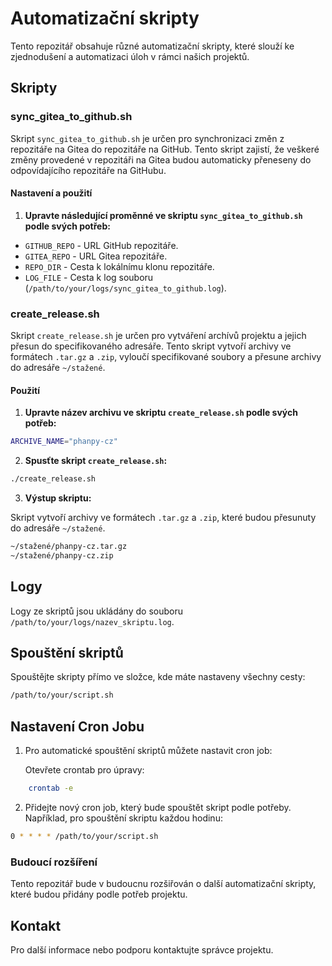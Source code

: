 # Automatizační skripty

Tento repozitář obsahuje různé automatizační skripty, které slouží ke zjednodušení a automatizaci úloh v rámci našich projektů.

## Skripty

### sync_gitea_to_github.sh

Skript `sync_gitea_to_github.sh` je určen pro synchronizaci změn z repozitáře na Gitea do repozitáře na GitHub. Tento skript zajistí, že veškeré změny provedené v repozitáři na Gitea budou automaticky přeneseny do odpovídajícího repozitáře na GitHubu.

#### Nastavení a použití

1. **Upravte následující proměnné ve skriptu `sync_gitea_to_github.sh` podle svých potřeb:**
- `GITHUB_REPO` - URL GitHub repozitáře.
- `GITEA_REPO` - URL Gitea repozitáře.
- `REPO_DIR` - Cesta k lokálnímu klonu repozitáře.
- `LOG_FILE` - Cesta k log souboru (`/path/to/your/logs/sync_gitea_to_github.log`).

### create_release.sh

Skript `create_release.sh` je určen pro vytváření archívů projektu a jejich přesun do specifikovaného adresáře. Tento skript vytvoří archivy ve formátech `.tar.gz` a `.zip`, vyloučí specifikované soubory a přesune archivy do adresáře `~/stažené`.

#### Použití

1. **Upravte název archivu ve skriptu `create_release.sh` podle svých potřeb:**

```bash
ARCHIVE_NAME="phanpy-cz"
```

2. **Spusťte skript `create_release.sh`:**

```bash
./create_release.sh
```

3. **Výstup skriptu:**

 Skript vytvoří archivy ve formátech `.tar.gz` a `.zip`, které budou přesunuty do adresáře `~/stažené`.

```bash
~/stažené/phanpy-cz.tar.gz
~/stažené/phanpy-cz.zip
```

## Logy

Logy ze skriptů jsou ukládány do souboru `/path/to/your/logs/nazev_skriptu.log`.

## Spouštění skriptů

Spouštějte skripty přímo ve složce, kde máte nastaveny všechny cesty:

```bash
/path/to/your/script.sh
```

## Nastavení Cron Jobu

1. Pro automatické spouštění skriptů můžete nastavit cron job:

    Otevřete crontab pro úpravy:
```bash
    crontab -e
```

2. Přidejte nový cron job, který bude spouštět skript podle potřeby. Například, pro spouštění skriptu každou hodinu:

```bash
0 * * * * /path/to/your/script.sh
```
### Budoucí rozšíření

Tento repozitář bude v budoucnu rozšiřován o další automatizační skripty, které budou přidány podle potřeb projektu.

## Kontakt

Pro další informace nebo podporu kontaktujte správce projektu.


